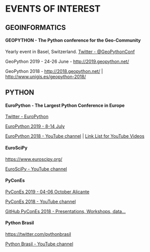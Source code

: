 # EVENTS OF INTEREST
## GEOINFORMATICS
#### GEOPYTHON - The Python conference for the Geo-Community
Yearly event in Basel, Switzerland. [Twitter - @GeoPythonConf](https://twitter.com/GeoPythonConf)

GeoPython 2019 - 24-26 June - http://2019.geopython.net/

GeoPython 2018 - http://2018.geopython.net/  |  http://www.unigis.es/geopython-2018/

## PYTHON
#### EuroPython - The Largest Python Conference in Europe
[Twitter - EuroPython](https://twitter.com/europython)

[EuroPython 2019 - 8-14 July](https://ep2019.europython.eu/)

[EuroPython 2018 - YouTube channel](https://www.youtube.com/watch?v=LoRq9yGeBWY&list=PL8uoeex94UhFrNUV2m5MigREebUms39U5) | [Link List for YouTube Videos](https://github.com/sploitable/EuroPython-2018-Conference-Talk-Videos/blob/master/README.md)

#### EuroSciPy
https://www.euroscipy.org/

[EuroSciPy - YouTube channel](https://www.youtube.com/channel/UCruMegFU9dg2doEGOUaAWTg/videos)

#### PyConEs
[PyConEs 2019 - 04-06 October Alicante](https://2019.es.pycon.org/)

[PyConEs 2018 - YouTube channel](https://www.youtube.com/watch?v=UZe5rEf0zWM&list=PLKxa4AIfm4pUQX9ePOy3KEpENDC331Izi)

[GitHub PyConEs 2018 - Presentations, Workshops, data...](https://github.com/python-spain/PyConES-2018-data)

#### Python Brasil
https://twitter.com/pythonbrasil

[Python Brasil - YouTube channel](https://www.youtube.com/channel/UCiCQrFh8ckR_LXQyOAsOZiw)
